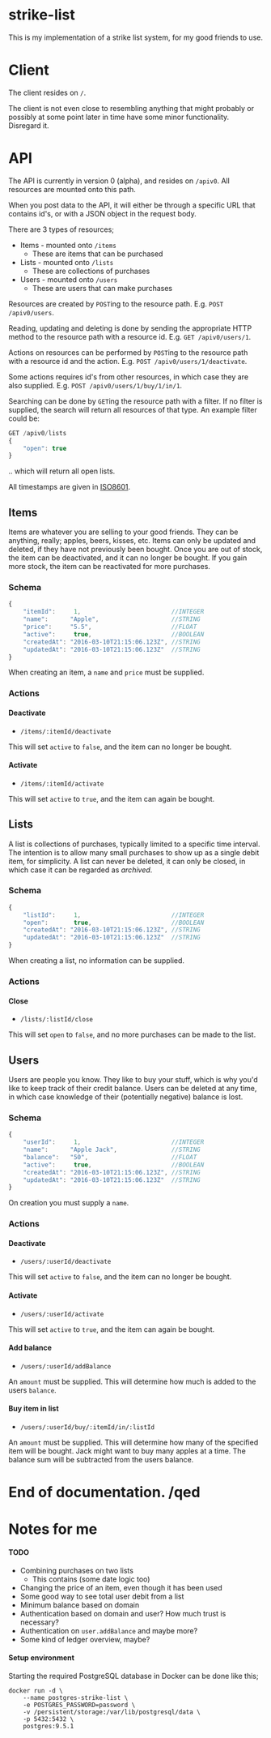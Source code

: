 strike-list
===========

This is my implementation of a strike list system, for my good friends to use.

# Client

The client resides on `/`.

The client is not even close to resembling anything that might probably or
possibly at some point later in time have some minor functionality. Disregard
it.

# API

The API is currently in version 0 (alpha), and resides on `/apiv0`. All
resources are mounted onto this path.

When you post data to the API, it will either be through a specific URL that
contains id's, or with a JSON object in the request body.

There are 3 types of resources;
- Items - mounted onto `/items`
  - These are items that can be purchased
- Lists - mounted onto `/lists`
  - These are collections of purchases
- Users - mounted onto `/users`
  - These are users that can make purchases

Resources are created by `POST`ing to the resource path. E.g.
`POST /apiv0/users`.

Reading, updating and deleting is done by sending the appropriate HTTP method to
the resource path with a resource id. E.g. `GET /apiv0/users/1`.

Actions on resources can be performed by `POST`ing to the resource path with a
resource id and the action. E.g. `POST /apiv0/users/1/deactivate`.

Some actions requires id's from other resources, in which case they are also
supplied. E.g. `POST /apiv0/users/1/buy/1/in/1`.

Searching can be done by `GET`ing the resource path with a filter. If no filter
is supplied, the search will return all resources of that type. An example
filter could be:

``` javascript
GET /apiv0/lists
{
    "open": true
}
```

.. which will return all open lists.

All timestamps are given in [ISO8601](https://xkcd.com/1179/).

## Items
Items are whatever you are selling to your good friends. They can be anything,
really; apples, beers, kisses, etc. Items can only be updated and deleted, if
they have not previously been bought. Once you are out of stock, the item can be
deactivated, and it can no longer be bought. If you gain more stock, the item
can be reactivated for more purchases.

### Schema
``` javascript
{
    "itemId":     1,                         //INTEGER
    "name":      "Apple",                    //STRING
    "price":     "5.5",                      //FLOAT
    "active":     true,                      //BOOLEAN
    "createdAt": "2016-03-10T21:15:06.123Z", //STRING
    "updatedAt": "2016-03-10T21:15:06.123Z"  //STRING
}
```
When creating an item, a `name` and `price` must be supplied.

### Actions

#### Deactivate
- `/items/:itemId/deactivate`

This will set `active` to `false`, and the item can no longer be bought.

#### Activate
- `/items/:itemId/activate`

This will set `active` to `true`, and the item can again be bought.


## Lists
A list is collections of purchases, typically limited to a specific time
interval. The intention is to allow many small purchases to show up as a single
debit item, for simplicity. A list can never be deleted, it can only be closed,
in which case it can be regarded as *archived*.

### Schema
``` javascript
{
    "listId":     1,                         //INTEGER
    "open":       true,                      //BOOLEAN
    "createdAt": "2016-03-10T21:15:06.123Z", //STRING
    "updatedAt": "2016-03-10T21:15:06.123Z"  //STRING
}
```
When creating a list, no information can be supplied.

### Actions

#### Close
- `/lists/:listId/close`

This will set `open` to `false`, and no more purchases can be made to the list.


## Users
Users are people you know. They like to buy your stuff, which is why you'd like
to keep track of their credit balance. Users can be deleted at any time, in
which case knowledge of their (potentially negative) balance is lost.

### Schema

``` javascript
{
    "userId":     1,                         //INTEGER
    "name":      "Apple Jack",               //STRING
    "balance":   "50",                       //FLOAT
    "active":     true,                      //BOOLEAN
    "createdAt": "2016-03-10T21:15:06.123Z", //STRING
    "updatedAt": "2016-03-10T21:15:06.123Z"  //STRING
}
```

On creation you must supply a `name`.

### Actions

#### Deactivate
- `/users/:userId/deactivate`

This will set `active` to `false`, and the item can no longer be bought.

#### Activate
- `/users/:userId/activate`

This will set `active` to `true`, and the item can again be bought.

#### Add balance
- `/users/:userId/addBalance`

An `amount` must be supplied. This will determine how much is added to the users
`balance`.

#### Buy item in list
- `/users/:userId/buy/:itemId/in/:listId`

An `amount` must be supplied. This will determine how many of the specified item
will be bought. Jack might want to buy many apples at a time. The balance sum
will be subtracted from the users balance.


End of documentation. /qed
====================

# Notes for me

#### TODO
- Combining purchases on two lists
  - This contains (some date logic too)
- Changing the price of an item, even though it has been used
- Some good way to see total user debit from a list
- Minimum balance based on domain
- Authentication based on domain and user? How much trust is necessary?
- Authentication on `user.addBalance` and maybe more?
- Some kind of ledger overview, maybe?


#### Setup environment

Starting the required PostgreSQL database in Docker can be done like this;
```
docker run -d \
    --name postgres-strike-list \
    -e POSTGRES_PASSWORD=password \
    -v /persistent/storage:/var/lib/postgresql/data \
    -p 5432:5432 \
    postgres:9.5.1
```
